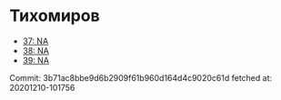 # Тихомиров
- [37: NA](37.md)
- [38: NA](38.md)
- [39: NA](39.md)

Commit: 3b71ac8bbe9d6b2909f61b960d164d4c9020c61d
 fetched at: 20201210-101756
